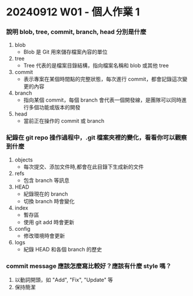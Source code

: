# 20240912 W01 - 個人作業 1
### 說明 blob, tree, commit, branch, head 分別是什麼
1. blob
    * Blob 是 Git 用來儲存檔案內容的單位
2. tree
    * Tree 代表的是檔案目錄結構，指向檔案名稱和 blob 或其他 tree
3. commit
    * 表示專案在某個時間點的完整狀態，每次進行 commit，都會記錄這次變更的內容
4. branch
    * 指向某個 commit，每個 branch 會代表一個開發線，是團隊可以同時進行多個功能或版本的開發
5. head
    * 當前正在操作的 commit 或 branch

### 紀錄在 git repo 操作過程中，.git 檔案夾裡的變化，看看你可以觀察到什麼
1. objects
    * 每次提交、添加文件時,都會在此目錄下生成新的文件
2. refs
    * 包含 branch 等訊息
3. HEAD
    * 紀錄現在的 branch
    * 切換 branch 時會變化
4. index 
    * 暫存區
    * 使用 git add 時會更新
5. config 
    * 修改環境時會更新
6. logs
    * 紀錄 HEAD 和各個 branch 的歷史

### commit message 應該怎麼寫比較好？應該有什麼 style 嗎？
1. 以動詞開頭，如 "Add", "Fix", "Update" 等
2. 保持簡潔